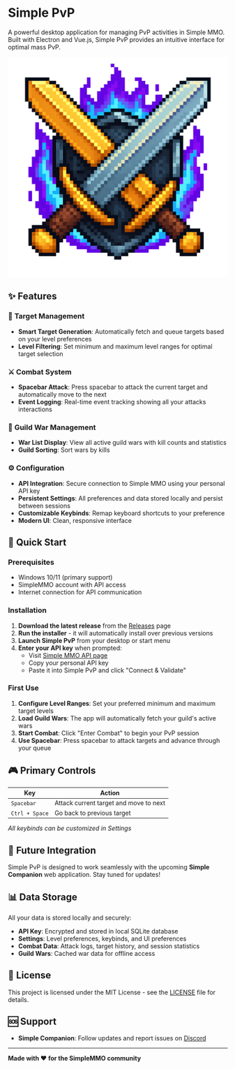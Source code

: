 # Simple PvP

A powerful desktop application for managing PvP activities in Simple MMO. Built with Electron and Vue.js, Simple PvP provides an intuitive interface for optimal mass PvP.

![Simple PvP Logo](assets/app-logo.png)

## ✨ Features

### 🎯 **Target Management**
- **Smart Target Generation**: Automatically fetch and queue targets based on your level preferences
- **Level Filtering**: Set minimum and maximum level ranges for optimal target selection

### ⚔️ **Combat System**
- **Spacebar Attack**: Press spacebar to attack the current target and automatically move to the next
- **Event Logging**: Real-time event tracking showing all your attacks interactions

### 🏰 **Guild War Management**
- **War List Display**: View all active guild wars with kill counts and statistics
- **Guild Sorting**: Sort wars by kills

### ⚙️ **Configuration**
- **API Integration**: Secure connection to Simple MMO using your personal API key
- **Persistent Settings**: All preferences and data stored locally and persist between sessions
- **Customizable Keybinds**: Remap keyboard shortcuts to your preference
- **Modern UI**: Clean, responsive interface

## 🚀 Quick Start

### Prerequisites
- Windows 10/11 (primary support)
- SimpleMMO account with API access
- Internet connection for API communication

### Installation

1. **Download the latest release** from the [Releases](https://github.com/osiandtrix/simple-pvp/releases) page
2. **Run the installer** - it will automatically install over previous versions
3. **Launch Simple PvP** from your desktop or start menu
4. **Enter your API key** when prompted:
   - Visit [Simple MMO API page](https://web.simple-mmo.com/p-api/home)
   - Copy your personal API key
   - Paste it into Simple PvP and click "Connect & Validate"

### First Use

1. **Configure Level Ranges**: Set your preferred minimum and maximum target levels
2. **Load Guild Wars**: The app will automatically fetch your guild's active wars
3. **Start Combat**: Click "Enter Combat" to begin your PvP session
4. **Use Spacebar**: Press spacebar to attack targets and advance through your queue

## 🎮 Primary Controls

| Key | Action |
|-----|--------|
| `Spacebar` | Attack current target and move to next |
| `Ctrl + Space` | Go back to previous target |

*All keybinds can be customized in Settings*

## 🔗 Future Integration

Simple PvP is designed to work seamlessly with the upcoming **Simple Companion** web application.  Stay tuned for updates!

## 📊 Data Storage

All your data is stored locally and securely:
- **API Key**: Encrypted and stored in local SQLite database
- **Settings**: Level preferences, keybinds, and UI preferences
- **Combat Data**: Attack logs, target history, and session statistics
- **Guild Wars**: Cached war data for offline access

## 📝 License

This project is licensed under the MIT License - see the [LICENSE](LICENSE) file for details.

## 🆘 Support

- **Simple Companion**: Follow updates and report issues on [Discord](https://discord.gg/zBbJ7QuK3U)

---

**Made with ❤️ for the SimpleMMO community**
